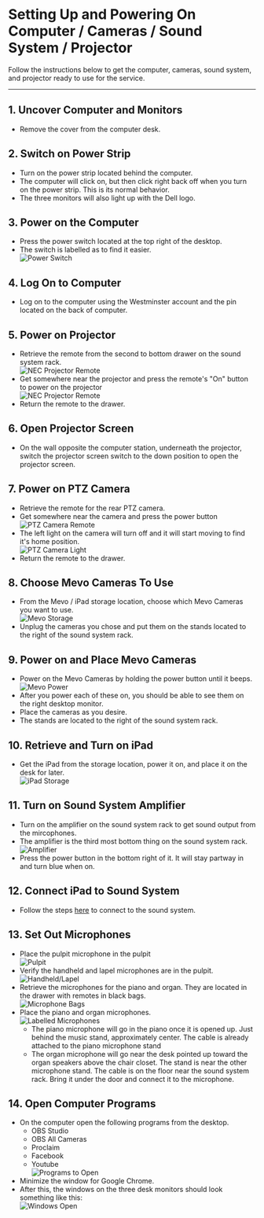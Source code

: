 # Setting Up and Powering On Computer / Cameras / Sound System / Projector

Follow the instructions below to get the computer, cameras, sound system, and projector ready to use for the service.

---

## 1. Uncover Computer and Monitors
 - Remove the cover from the computer desk.

## 2. Switch on Power Strip
 - Turn on the power strip located behind the computer.
 - The computer will click on, but then click right back off when you turn on the power strip. This is its normal behavior.
 - The three monitors will also light up with the Dell logo.

## 3. Power on the Computer
 - Press the power switch located at the top right of the desktop.
 - The switch is labelled as to find it easier.
 <br>![Power Switch](../../assets/images/setting-up-powering-on/dell-power-switch%400.5x.png)

## 4. Log On to Computer
 - Log on to the computer using the Westminster account and the pin located on the back of computer.

## 5. Power on Projector
 - Retrieve the remote from the second to bottom drawer on the sound system rack.
 <br>![NEC Projector Remote](../../assets/images/setting-up-powering-on/sound-system-rack%400.1x.png)
 - Get somewhere near the projector and press the remote's "On" button to power on the projector
 <br>![NEC Projector Remote](../../assets/images/setting-up-powering-on/nec-projector-remore%400.25x.png)
 - Return the remote to the drawer.

## 6. Open Projector Screen
 - On the wall opposite the computer station, underneath the projector, switch the projector screen switch to the down position to open the projector screen.

## 7. Power on PTZ Camera
 - Retrieve the remote for the rear PTZ camera.
 - Get somewhere near the camera and press the power button
 <br>![PTZ Camera Remote](../../assets/images/setting-up-powering-on/ptzoptics-remote.png)
 - The left light on the camera will turn off and it will start moving to find it's home position.
 <br>![PTZ Camera Light](../../assets/images/setting-up-powering-on/ptz-camera.png)
 - Return the remote to the drawer.

## 8. Choose Mevo Cameras To Use
 - From the Mevo / iPad storage location, choose which Mevo Cameras you want to use.
 <br>![Mevo Storage](../../assets/images/setting-up-powering-on/mevos-ipad%400.1x.png)
 - Unplug the cameras you chose and put them on the stands located to the right of the sound system rack.

## 9. Power on and Place Mevo Cameras
 - Power on the Mevo Cameras by holding the power button until it beeps.
    <br>![Mevo Power](../../assets/images/setting-up-powering-on/mevo-back%400.5x.png)
 - After you power each of these on, you should be able to see them on the right desktop monitor.
 - Place the cameras as you desire.
 - The stands are located to the right of the sound system rack.

## 10. Retrieve and Turn on iPad
 - Get the iPad from the storage location, power it on, and place it on the desk for later.
 <br>![iPad Storage](../../assets/images/setting-up-powering-on/mevos-ipad%400.1x.png)

## 11. Turn on Sound System Amplifier
 - Turn on the amplifier on the sound system rack to get sound output from the mircophones.
 - The amplifier is the third most bottom thing on the sound system rack.
 <br>![Amplifier](../../assets/images/setting-up-powering-on/sound-system-rack-amplifier%400_3.png)
 - Press the power button in the bottom right of it. It will stay partway in and turn blue when on.

## 12. Connect iPad to Sound System
 - Follow the steps [here](ipad-sound-system.md) to connect to the sound system.

## 13. Set Out Microphones
 - Place the pulpit microphone in the pulpit
 <br>![Pulpit](../../assets/images/setting-up-powering-on/pulpit%400.1x.png)
 - Verify the handheld and lapel microphones are in the pulpit.
 <br>![Handheld/Lapel](../../assets/images/setting-up-powering-on/lapel-handheld%400.1x.png)
 - Retrieve the microphones for the piano and organ. They are located in the drawer with remotes in black bags.
  <br>![Microphone Bags](../../assets/images/setting-up-powering-on/mic-bags%400.1x.png)
 - Place the piano and organ microphones.
 <br>![Labelled Microphones](../../assets/images/setting-up-powering-on/mics-labelled%400.1x.png)
   - The piano microphone will go in the piano once it is opened up. Just behind the music stand, approximately center. The cable is already attached to the piano microphone stand
   - The organ microphone will go near the desk pointed up toward the organ speakers above the chair closet. The stand is near the other microphone stand. The cable is on the floor near the sound system rack. Bring it under the door and connect it to the microphone.

## 14. Open Computer Programs
 - On the computer open the following programs from the desktop.
    - OBS Studio
    - OBS All Cameras
    - Proclaim
    - Facebook
    - Youtube
    <br>![Programs to Open](../../assets/images/setting-up-powering-on/programs.png)
 - Minimize the window for Google Chrome.
 - After this, the windows on the three desk monitors should look something like this:
  <br>![Windows Open](../../assets/images/setting-up-powering-on/windows-open.png)

